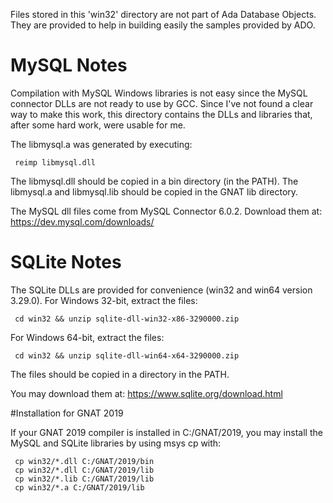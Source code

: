 
Files stored in this 'win32' directory are not part of Ada Database Objects.
They are provided to help in building easily the samples provided by ADO.


# MySQL Notes

Compilation with MySQL Windows libraries is not easy since the MySQL connector DLLs are
not ready to use by GCC.   Since I've not found a clear way to make this work, this
directory contains the DLLs and libraries that, after some hard work, were usable for me.

The libmysql.a was generated by executing:

     reimp libmysql.dll

The libmysql.dll should be copied in a bin directory (in the PATH).
The libmysql.a and libmysql.lib should be copied in the GNAT lib directory.

The MySQL dll files come from MySQL Connector 6.0.2.
Download them at: https://dev.mysql.com/downloads/

# SQLite Notes

The SQLite DLLs are provided for convenience (win32 and win64 version 3.29.0).
For Windows 32-bit, extract the files:

     cd win32 && unzip sqlite-dll-win32-x86-3290000.zip

For Windows 64-bit, extract the files:

     cd win32 && unzip sqlite-dll-win64-x64-3290000.zip

The files should be copied in a directory in the PATH.

You may download them at: https://www.sqlite.org/download.html


#Installation for GNAT 2019

If your GNAT 2019 compiler is installed in C:/GNAT/2019, you may
install the MySQL and SQLite libraries by using msys cp with:

     cp win32/*.dll C:/GNAT/2019/bin
     cp win32/*.dll C:/GNAT/2019/lib
     cp win32/*.lib C:/GNAT/2019/lib
     cp win32/*.a C:/GNAT/2019/lib
